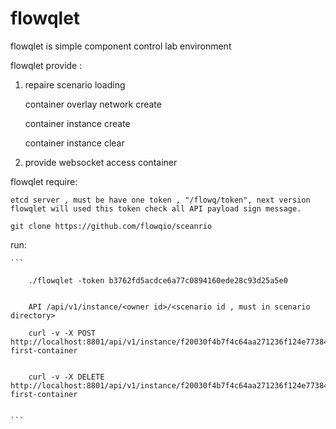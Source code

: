# flowqlet
flowqlet is simple component control lab environment


flowqlet provide :


1.  repaire scenario loading

	 container overlay network create
	 
	 container instance create
	 
	 container instance clear
	 
2. provide websocket access container



flowqlet require:

	etcd server , must be have one token , "/flowq/token", next version flowqlet will used this token check all API payload sign message.

	git clone https://github.com/flowqio/sceanrio 

run:

	```

		./flowqlet -token b3762fd5acdce6a77c0894160ede28c93d25a5e0


		API /api/v1/instance/<owner id>/<scenario id , must in scenario directory>

		curl -v -X POST http://localhost:8801/api/v1/instance/f20030f4b7f4c64aa271236f124e77384a83dcf5/deploying-first-container


		curl -v -X DELETE http://localhost:8801/api/v1/instance/f20030f4b7f4c64aa271236f124e77384a83dcf5/deploying-first-container
	

	```

	

